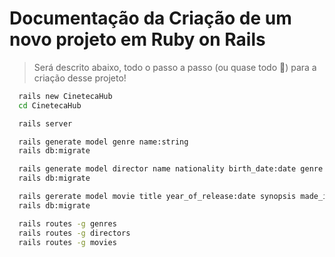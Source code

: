 # Documentação da Criação de um novo projeto em Ruby on Rails
> Será descrito abaixo, todo o passo a passo (ou quase todo 🥲) para a criação desse projeto!

```sh
  rails new CinetecaHub
  cd CinetecaHub

  rails server
```

```sh
  rails generate model genre name:string
  rails db:migrate

  rails generate model director name nationality birth_date:date genre:references
  rails db:migrate

  rails gererate model movie title year_of_release:date synopsis made_in duration:integer genre:references director:references
  rails db:migrate
```

```sh
  rails routes -g genres
  rails routes -g directors
  rails routes -g movies
```